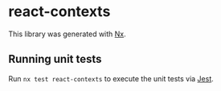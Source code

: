 # react-contexts

This library was generated with [Nx](https://nx.dev).

## Running unit tests

Run `nx test react-contexts` to execute the unit tests via [Jest](https://jestjs.io).
